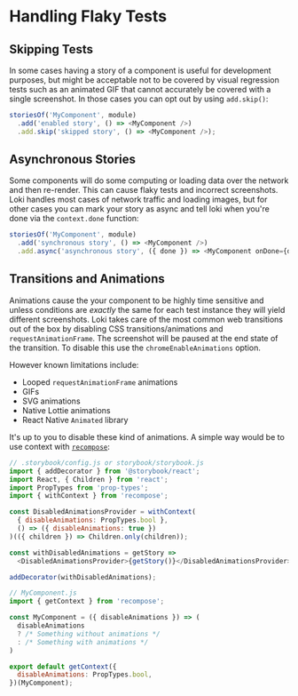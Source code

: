 # Handling Flaky Tests

## Skipping Tests

In some cases having a story of a component is useful for development purposes, but might be acceptable not to be covered by visual regression tests such as an animated GIF that cannot accurately be covered with a single screenshot. In those cases you can opt out by using `add.skip()`: 

```js
storiesOf('MyComponent', module)
  .add('enabled story', () => <MyComponent />)
  .add.skip('skipped story', () => <MyComponent />);
```

## Asynchronous Stories

Some components will do some computing or loading data over the network and then re-render. This can cause flaky tests and incorrect screenshots. Loki handles most cases of network traffic and loading images, but for other cases you can mark your story as async and tell loki when you're done via the `context.done` function:

```js
storiesOf('MyComponent', module)
  .add('synchronous story', () => <MyComponent />)
  .add.async('asynchronous story', ({ done }) => <MyComponent onDone={done} />);
```

## Transitions and Animations

Animations cause the your component to be highly time sensitive and unless conditions are _exactly_ the same for each test instance they will yield different screenshots. Loki takes care of the most common web transitions out of the box by disabling CSS transitions/animations and `requestAnimationFrame`. The screenshot will be paused at the end state of the transition. To disable this use the `chromeEnableAnimations` option.

However known limitations include: 

* Looped `requestAnimationFrame` animations
* GIFs
* SVG animations
* Native Lottie animations
* React Native `Animated` library

It's up to you to disable these kind of animations. A simple way would be to use context with [`recompose`](https://github.com/acdlite/recompose):

```js
// .storybook/config.js or storybook/storybook.js
import { addDecorator } from '@storybook/react';
import React, { Children } from 'react';
import PropTypes from 'prop-types';
import { withContext } from 'recompose';

const DisabledAnimationsProvider = withContext(
  { disableAnimations: PropTypes.bool },
  () => ({ disableAnimations: true })
)(({ children }) => Children.only(children));

const withDisabledAnimations = getStory =>
  <DisabledAnimationsProvider>{getStory()}</DisabledAnimationsProvider>;

addDecorator(withDisabledAnimations);

// MyComponent.js
import { getContext } from 'recompose';

const MyComponent = ({ disableAnimations }) => (
  disableAnimations 
  ? /* Something without animations */
  : /* Something with animations */
)

export default getContext({
  disableAnimations: PropTypes.bool,
})(MyComponent);
```
